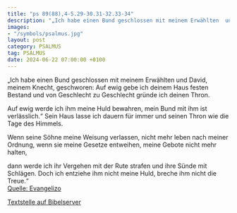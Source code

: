 ```yaml
---
title: "ps 89(88),4-5.29-30.31-32.33-34"
description: "„Ich habe einen Bund geschlossen mit meinem Erwählten  und David, meinem Knecht, geschworen: Auf ewig gebe ich deinem Haus festen Bestand  und von Geschlecht zu Geschlecht gründe ich deinen Thron.  Auf ewig werde ich ihm meine Huld bewahren,  mein Bund mit ihm ist verlässlich....."
images:
- "/symbols/psalmus.jpg"
layout: post
category: PSALMUS
tag: PSALMUS
date: 2024-06-22 07:00:00 +0100
---
```

„Ich habe einen Bund geschlossen mit meinem Erwählten 
und David, meinem Knecht, geschworen:
Auf ewig gebe ich deinem Haus festen Bestand 
und von Geschlecht zu Geschlecht gründe ich deinen Thron.

Auf ewig werde ich ihm meine Huld bewahren, 
mein Bund mit ihm ist verlässlich.“
Sein Haus lasse ich dauern für immer 
und seinen Thron wie die Tage des Himmels.<!--more-->

Wenn seine Söhne meine Weisung verlassen, 
nicht mehr leben nach meiner Ordnung,
wenn sie meine Gesetze entweihen, 
meine Gebote nicht mehr halten,

dann werde ich ihr Vergehen mit der Rute strafen 
und ihre Sünde mit Schlägen.
Doch ich entziehe ihm nicht meine Huld, 
breche ihm nicht die Treue.“<br>
[Quelle: Evangelizo](https://evangeliumtagfuertag.org/DE/gospel)

[Textstelle auf Bibelserver](https://www.bibleserver.com/EU/ps89(88),4-5.29-30.31-32.33-34)
